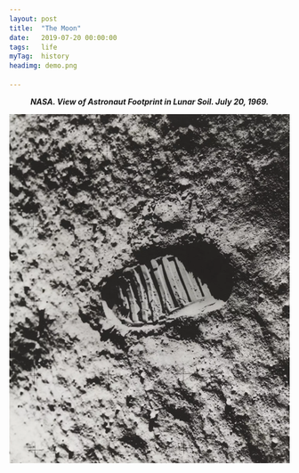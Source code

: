 ```yaml
---
layout: post
title:  "The Moon"
date:   2019-07-20 00:00:00
tags:	life
myTag:	history
headimg: demo.png

---
```


***<center>NASA. View of Astronaut Footprint in Lunar Soil. July 20, 1969.</center>***

![View of Astronaut Footprint in Lunar Soil](../picture/ViewOfAstronautFootprintInLunarSoil.png)
